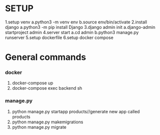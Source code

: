 # SETUP

1.setup venv
a.python3 -m venv env
b.source env/bin/activate
2.install django
a.python3 -m pip install Django
3.django admin init
a.django-admin startproject admin
4.server start
a.cd admin
b.python3 manage.py runserver
5.setup dockerfile
6.setup docker compose

# General commands

### docker

1. docker-compose up
2. docker-compose exec backend sh

### manage.py

1. python manage.py startapp products//generate new app called products
2. python manage.py makemigrations
3. python manage.py migrate
